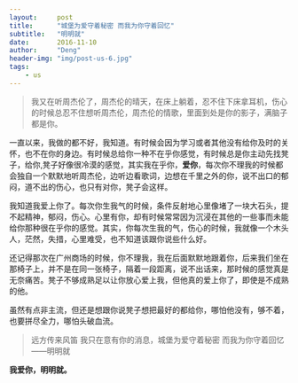 ```yaml
---
layout:     post
title:      "城堡为爱守着秘密 而我为你守着回忆"
subtitle:   "明明就"
date:       2016-11-10
author:     "Deng"
header-img: "img/post-us-6.jpg"
tags:
    - us
---  
```

>我又在听周杰伦了，周杰伦的晴天，在床上躺着，忍不住下床拿耳机，伤心的时候总忍不住想听周杰伦，周杰伦的情歌，里面到处是你的影子，满脑子都是你。

一直以来，我做的都不好，我知道。有时候会因为学习或者其他没有给你及时的关怀，也不在你的身边。有时候总给你一种不在乎你感觉，有时候总是你主动先找凳子，给你,凳子好像很冷漠的感觉，其实我在乎你，**爱你**，每次你不理我的时候都会独自一个默默地听周杰伦，边听边看歌词，边想在千里之外的你，说不出口的郁闷，道不出的伤心，也只有对你，凳子会这样。

我知道我爱上你了。每次你生我气的时候，条件反射地心里像堵了一块大石头，提不起精神，郁闷，伤心。心里有你，却有时候常常因为沉浸在其他的一些事而未能给你那种很在乎你的感觉。其实，你每次生我的气，伤心的时候，我就像一个木头人，茫然，失措，心里难受，也不知道该跟你说些什么好。

还记得那次在广州商场的时候，你不理我，我在后面默默地跟着你，后来我们坐在那椅子上，并不是在同一张椅子，隔着一段距离，说不出话来，那时候的感觉真是无奈痛苦。凳子不够成熟足以让你放心爱上我，但他真的爱上你了，即使是不成熟的他。

虽然有点非主流，但还是想跟你说凳子想把最好的都给你，哪怕他没有，够不着，也要拼尽全力，哪怕头破血流。

>远方传来风笛 我只在意有你的消息，城堡为爱守着秘密 而我为你守着回忆——明明就

**我爱你，明明就。**
